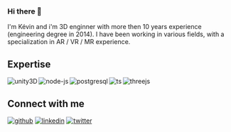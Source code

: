 ### Hi there 👋
I'm Kévin and i'm 3D enginner with more then 10 years experience (engineering degree in 2014). I have been working in various fields, with a specialization in AR / VR / MR experience.

## Expertise
<img align="left" alt="unity3D" src="https://img.shields.io/badge/-unity3D-000000?style=for-the-badge&logo=unity&logoColor=white">
<img align="left" alt="node-js" src="https://img.shields.io/badge/-node_js-339933?style=for-the-badge&logo=node.js&logoColor=white">
<img align="left" alt="postgresql" src="https://img.shields.io/badge/-postgreSQL-4169E1?style=for-the-badge&logo=postgresql&logoColor=white">
<img align="left" alt="ts" src="https://img.shields.io/badge/-TypeScript-2d79c7?style=for-the-badge&logo=typescript&logoColor=white">
<img align="left" alt="threejs" src="https://img.shields.io/badge/-THREE.JS-FFFFFF?style=for-the-badge&logo=threedotjs&logoColor=black">
<br>

## Connect with me
[<img src='https://img.shields.io/badge/-GitHub-181717?style=social&logo=github' alt='github'>](https://github.com/ketourneau)
[<img src='https://img.shields.io/badge/-LinkedIn-0A66C2?style=social&logo=linkedin' alt='linkedin'>](https://fr.linkedin.com/in/k%C3%A9vin-etourneau-12b32749/)
[<img src='https://img.shields.io/badge/-Twitter-1DA1F2?style=social&logo=twitter' alt='twitter'>](https://twitter.com/etourneaukevin)
